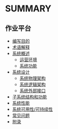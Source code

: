 # SUMMARY

## 作业平台
* [编写目的](Purpose/Purpose.md)
* [术语解释](Term/Terms.md)
* [系统概述]()
    * [运营环境](Overview/OperationEnvironment.md)
    * [系统功能](Overview/SystemFunctions.md)
* [系统设计]()
    * [系统物理架构](Design/SystemPhysicalArchitecture.md)
    * [系统逻辑架构](Design/SystemLogicalArchitecture.md)
    * [系统外部接口](Design/SystemExternalInterfaces.md)
* [子系统结构和功能](Function/SubsystemStructureFunctions.md)
* [系统性能](Performance/SystemPerformance.md)
* [系统可用性/可持续性](Reliability/SystemAvailabilitySustainability.md)
* [常见问题](FAQ/FAQ.md)
* [附录](Appendix/Appendix.md)
